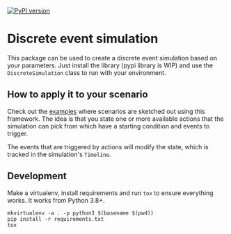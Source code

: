 [![PyPI version](https://badge.fury.io/py/discrete-event-simulation.svg)](https://pypi.org/project/discrete-event-simulation/)
# Discrete event simulation

This package can be used to create a discrete event simulation based on your parameters. Just install the library (pypi library is WIP) and use
the `DiscreteSimulation` class to run with your environment.

## How to apply it to your scenario

Check out the [examples](https://github.com/AlexanderGrooff/discrete-event-simulation/tree/master/examples) where scenarios are sketched out using this framework.
The idea is that you state one or more available actions that the simulation can pick from which have a starting condition and events to trigger.

The events that are triggered by actions will modify the state, which is tracked in the simulation's `Timeline`.

## Development

Make a virtualenv, install requirements and run `tox` to ensure everything works. It works from Python 3.8+.

```
mkvirtualenv -a . -p python3 $(basename $(pwd))
pip install -r requirements.txt
tox
```
